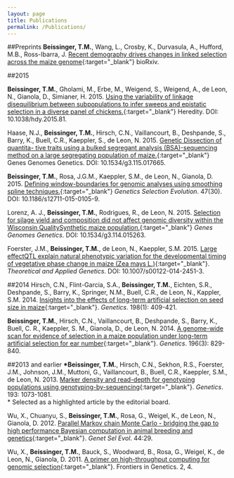 ```yaml
---
layout: page
title: Publications
permalink: /Publications/
---
```


##Preprints
**Beissinger, T.M.**, Wang, L., Crosby, K., Durvasula, A., Hufford, M.B., Ross-Ibarra, J. [Recent demography drives changes in linked selection across the maize genome](http://biorxiv.org/content/early/2015/11/13/031666){:target="_blank"} bioRxiv.


##2015

**Beissinger, T.M.**, Gholami, M., Erbe, M., Weigend, S., Weigend, A., de Leon, N., Gianola, D., Simianer, H. 2015. [Using the variability of linkage disequilibrium between subpopulations to infer sweeps and epistatic selection in a diverse panel of chickens.](http://www.nature.com/hdy/journal/vaop/ncurrent/abs/hdy201581a.html){:target="_blank"} Heredity.  DOI: 10.1038/hdy.2015.81.

Haase, N.J., **Beissinger, T.M.**, Hirsch, C.N., Vaillancourt, B., Deshpande, S., Barry, K., Buell, C.R., Kaeppler, S., de Leon, N. 2015. [Genetic Dissection of quantita- tive traits using a bulked segregant analysis (BSA)-sequencing method on a large segregating population of maize.](http://www.g3journal.org/content/early/2015/06/01/g3.115.017665.abstract){:target="_blank"} Genes Genomes Genetics. DOI: 10.1534/g3.115.017665.

**Beissinger, T.M.**, Rosa, J.G.M., Kaeppler, S.M., de Leon, N., Gianola, D. 2015. [Defining window-boundaries for genomic analyses using smoothing spline techniques.](http://www.gsejournal.org/content/47/1/30){:target="_blank"} *Genetics Selection Evolution*. 47(30). DOI: 10.1186/s12711-015-0105-9.

Lorenz, A. J., **Beissinger, T.M.**, Rodrigues, R., de Leon, N. 2015. [Selection for silage yield and composition did not affect genomic diversity within the Wisconsin QualitySynthetic maize population.](http://www.g3journal.org/content/early/2015/02/02/g3.114.015263.abstract){:target="_blank"} *Genes Genomes Genetics*. DOI: 10.1534/g3.114.015263.

Foerster, J.M., **Beissinger, T.M.**, de Leon, N., Kaeppler, S.M. 2015. [Large effectQTL explain natural phenotypic variation for the developmental timing of vegetative phase change in maize (Zea mays L.)](http://link.springer.com/article/10.1007/s00122-014-2451-3){:target="_blank"}. *Theoretical and Applied Genetics*. DOI:
10.1007/s00122-014-2451-3.

##2014
Hirsch, C.N., Flint-Garcia, S.A., **Beissinger, T.M.**, Eichten, S.R., Deshpande, S., Barry, K., Springer, N.M., Buell, C.R., de Leon, N., Kappler, S.M. 2014. [Insights into the effects of long-term artificial selection on seed size in maize](http://www.genetics.org/content/198/1/409.abstract?sid=e4b2d64c-6e61-4c88-9ddd-2c492f16c35d){:target="_blank"}. *Genetics*. 198(1): 409-421.

**Beissinger, T.M.**, Hirsch, C.N., Vaillancourt, B., Deshpande, S., Barry, K., Buell, C. R., Kaeppler, S. M., Gianola, D., de Leon, N. 2014. [A genome-wide scan for evidence of selection in a maize population under long-term artificial selection for ear number](http://www.genetics.org/content/196/3/829.abstract?sid=e4b2d64c-6e61-4c88-9ddd-2c492f16c35d){:target="_blank"}. *Genetics*. 196(3): 829-840.

##2013 and earlier
**\*Beissinger, T.M.**, Hirsch, C.N., Sekhon, R.S., Foerster, J.M., Johnson, J.M., Muttoni, G., Vaillancourt, B., Buell, C.R., Kaeppler, S.M., de Leon, N. 2013. [Marker density and read-depth for genotyping populations using genotyping-by-sequencing](http://www.genetics.org/content/193/4/1073.abstract?sid=e4b2d64c-6e61-4c88-9ddd-2c492f16c35d){:target="_blank"}. *Genetics*. 193: 1073-1081.  <br/>
\* Selected as a highlighted article by the editorial board.

Wu, X., Chuanyu, S., **Beissinger, T.M.**, Rosa, G., Weigel, K., de Leon, N., Gianola, D. 2012. [Parallel Markov chain Monte Carlo - bridging the gap to high performance Bayesian computation in animal breeding and genetics](http://www.gsejournal.org/content/44/1/29){:target="_blank"}. *Genet Sel Evol*. 44:29.

Wu, X., **Beissinger, T.M.**, Bauck, S., Woodward, B., Rosa, G., Weigel, K., de
Leon, N., Gianola, D. 2011. [A primer on high-throughput computing for genomic
selection](http://journal.frontiersin.org/article/10.3389/fgene.2011.00004/abstract){:target="_blank"}. Frontiers in Genetics. 2, 4.